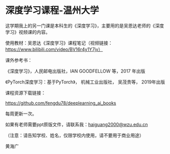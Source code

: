 
# 深度学习课程-温州大学

这学期我上的另一门课是本科生的《深度学习》，主要用的是吴恩达老师的《深度学习》视频课的内容。

使用教材：吴恩达《深度学习》课程笔记（视频链接：https://www.bilibili.com/video/BV16r4y1Y7jv）

课外参考书：

《深度学习》，人民邮电出版社，IAN GOODFELLOW 等，2017 年出版

《PyTorch深度学习：基于PyTorch》， 机械工业出版社， 吴茂贵等， 2019年出版 

课程资源下载链接：

https://github.com/fengdu78/deeplearning_ai_books

每周更新一次。

如果有老师需要ppt原版文件，请联系我：haiguang2000@wzu.edu.cn

（注意：请告知学校、姓名，仅限学校内使用，请不要用于商业用途）

黄海广